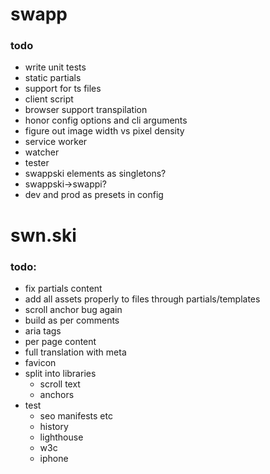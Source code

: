 # swapp

### todo

- write unit tests
- static partials
- support for ts files
- client script
- browser support transpilation
- honor config options and cli arguments
- figure out image width vs pixel density
- service worker
- watcher
- tester
- swappski elements as singletons?
- swappski->swappi?
- dev and prod as presets in config

# swn.ski

### todo:

- fix partials content
- add all assets properly to files through partials/templates
- scroll anchor bug again
- build as per comments
- aria tags
- per page content
- full translation with meta
- favicon
- split into libraries
  - scroll text
  - anchors
- test
  - seo manifests etc
  - history
  - lighthouse
  - w3c
  - iphone
